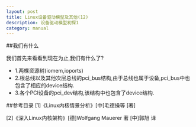 ```yaml
---
layout: post
title: Linux设备驱动模型及其他(12)
description: 设备驱动模型初探1
category: manual
---
```


##我们有什么

我们首先来看看到现在为止,我们有什么了?
<ul>
<li>1.两棵资源树(iomem,ioports)</li>
<li>2.根总线以及其他次层总线的pci_bus结构,由于总线也属于设备,pci_bus中也包含了相应的device结构.</li>
<li>3.各个PCI设备的pci_dev结构,该结构中也包含了device结构.</li>
</ul>


##参考目录
[1]《Linux内核情景分析》[中]毛德操等 [著]

[2]《深入Linux内核架构》[德]Wolfgang Mauerer 著 [中]郭旭 译

